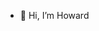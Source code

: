 - 👋 Hi, I’m Howard


<!---
hdrenollet-csusa/hdrenollet-csusa is a ✨ special ✨ repository because its `README.md` (this file) appears on your GitHub profile.
You can click the Preview link to take a look at your changes.
--->
